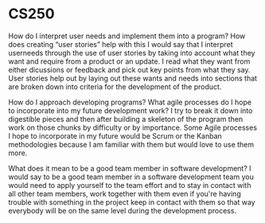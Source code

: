 # CS250
How do I interpret user needs and implement them into a program? How does creating “user stories” help with this
  I would say that I interpret userneeds through the use of user stories by taking into account what they want and require from a product or an update.
  I read what they want from either dicussions or feedback and pick out key points from what they say.
  User stories help out by laying out these wants and needs into sections that are broken down into criteria for the development of the product.

How do I approach developing programs? What agile processes do I hope to incorporate into my future development work?
  I try to break it down into digestible pieces and then after building a skeleton of the program then work on those chunks by difficulty or by importance.
  Some Agile processes I hope to incorporate in my future would be Scrum or the Kanban methodologies because I am familiar with them but would love to use them more. 
  
What does it mean to be a good team member in software development?
  I would say to be a good team member in a software development team you would need to apply yourself to the team effort and to stay in contact with all other team members, work   together with them even if you're having trouble with something in the project keep in contact with them so that way everybody will be on the same level during the development     process. 
